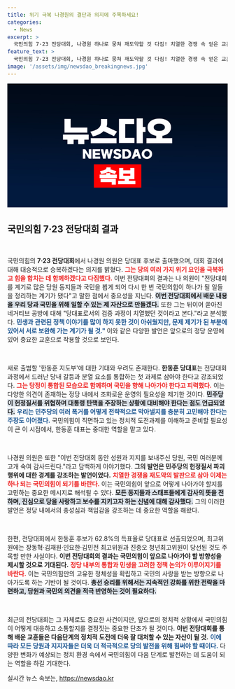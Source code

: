 ```yaml
---
title: 위기 극복 나경원의 결단과 의지에 주목하세요!
categories:
  - News
excerpt: >
  국민의힘 7·23 전당대회, 나경원 하나로 뭉쳐 재도약할 것 다짐! 치열한 경쟁 속 얻은 교훈, 당과 국민을 위해 활용하겠다며 결속 의지 표명. 한동훈 신임 당대표의 지도부 아래 통합된 힘으로 정진할 계획.
feature_text: >
  국민의힘 7·23 전당대회, 나경원 하나로 뭉쳐 재도약할 것 다짐! 치열한 경쟁 속 얻은 교훈, 당과 국민을 위해 활용하겠다며 결속 의지 표명. 한동훈 신임 당대표의 지도부 아래 통합된 힘으로 정진할 계획.
image: '/assets/img/newsdao_breakingnews.jpg'
---
```


<p><img src="/assets/img/newsdao_breakingnews.jpg" alt="ontimetimes 속보" /></p>

<h2 data-ke-size="size26">국민의힘 7·23 전당대회 결과</h2>

<p data-ke-size="size16">&nbsp;</p>  

<p>국민의힘의 <b>7·23 전당대회</b>에서 나경원 의원은 당대표 후보로 출마했으며, 대회 결과에 대해 대승적으로 승복하겠다는 의지를 밝혔다. <b><span style="color: #ee2323;">그는 당의 여러 가지 위기 요인을 극복하고 힘을 합치는 데 함께하겠다고 다짐했다.</span></b> 이번 전당대회의 결과는 나 의원이 "전당대회를 계기로 많은 당원 동지들과 국민을 뵙게 되어 다시 한 번 국민의힘이 하나가 될 일들을 정리하는 계기가 됐다"고 말한 점에서 중요성을 지닌다. <b><span style="background-color: #21538527;">이번 전당대회에서 배운 내용을 우리 당과 국민을 위해 일할 수 있는 제 자산으로 만들겠다.</span></b> 또한 그는 뒤이어 쏟아진 네거티브 공방에 대해 "당대표로서의 검증 과정이 치열했던 것이라고 본다."라고 분석했다. <b><span style="color: #1a5490;">민생과 관련된 정책 이야기를 많이 하지 못한 것이 아쉬웠지만, 문제 제기가 된 부분에 있어서 서로 보완해 가는 계기가 될 것." </span></b> 이와 같은 다양한 발언은 앞으로의 정당 운영에 있어 중요한 교훈으로 작용할 것으로 보인다.</p>

<p data-ke-size="size16">&nbsp;</p>  

<p>새로 출범할 '한동훈 지도부'에 대한 기대와 우려도 존재한다. <b>한동훈 당대표</b>는 전당대회 과정에서 드러난 당내 갈등과 분열 요소를 통합하는 첫 과제로 삼아야 한다고 강조되었다. <b><span style="color: #ee2323;">그는 당정이 통합된 모습으로 함께하며 국민을 향해 나아가야 한다고 피력했다.</span></b> 이는 다양한 의견이 존재하는 정당 내에서 조화로운 운영의 필요성을 제기한 것이다. <b><span style="background-color: #21538527;">민주당이 헌정질서를 위협하며 대통령 탄핵을 주장하는 상황에 대비해야 한다는 점도 언급되었다.</span></b> <b><span style="color: #1a5490;">우리는 민주당의 여러 폭거를 어떻게 전략적으로 막아낼지를 충분히 고민해야 한다는 주장도 이어졌다.</span></b> 국민의힘이 직면하고 있는 정치적 도전과제를 이해하고 준비할 필요성이 큰 이 시점에서, 한동훈 대표는 중대한 역할을 맡고 있다.</p>

<p data-ke-size="size16">&nbsp;</p>  

<p>나경원 의원은 또한 "이번 전당대회 동안 성원과 지지를 보내주신 당원, 국민 여러분께 고개 숙여 감사드린다."라고 담백하게 이야기했다. <b>그의 발언은 민주당의 헌정질서 파괴 행위에 대한 경계를 강조하는 발언이었다.</b> <b><span style="color: #ee2323;">치열한 경쟁을 재도약의 발판으로 삼아 이제는 하나 되는 국민의힘이 되기를 바란다.</span></b> 이는 국민의힘이 앞으로 어떻게 나아가야 할지를 고민하는 중요한 메시지로 해석될 수 있다. <b><span style="background-color: #21538527;">모든 동지들과 스태프들에게 감사의 뜻을 전하며, 진심으로 당을 사랑하고 보수를 지키고자 하는 신념에 대해 감사했다.</span></b> 그의 이러한 발언은 정당 내에서의 충성심과 책임감을 강조하는 데 중요한 역할을 해왔다.</p>

<p data-ke-size="size16">&nbsp;</p>  

<p>한편, 전당대회에서 한동훈 후보가 62.8%의 득표율로 당대표로 선출되었으며, 최고위원에는 장동혁·김재원·인요한·김민전 최고위원과 진종오 청년최고위원이 당선된 것도 주목할 만한 사실이다. <b>이번 전당대회의 결과는 국민의힘이 앞으로 나아가야 할 방향성을 제시할 것으로 기대된다.</b> <b><span style="color: #ee2323;">정당 내부의 통합과 민생을 고려한 정책 논의가 이루어지기를 바란다.</span></b> 이는 국민의힘만의 고유한 정체성을 확립하고 국민의 사랑을 받는 방향으로 나아가도록 하는 기반이 될 것이다. <b><span style="background-color: #21538527;">총선 승리를 위해서는 지속적인 강화를 위한 전략을 마련하고, 당원과 국민의 의견을 적극 반영하는 것이 필요하다.</span></b> </p>

<p data-ke-size="size16">&nbsp;</p>  

<p>최근의 전당대회는 그 자체로도 중요한 사건이지만, 앞으로의 정치적 상황에서 국민의힘이 어떻게 대응하고 소통할지를 결정짓는 중요한 단초가 될 것이다. <b>이번 전당대회를 통해 배운 교훈들은 다음단계의 정치적 도전에 더욱 잘 대처할 수 있는 자산이 될 것.</b> <b><span style="color: #1a5490;">이에 따라 모든 당원과 지지자들은 더욱 더 적극적으로 당의 발전을 위해 힘써야 할 때이다.</span></b> 다양한 변화가 예상되는 정치 환경 속에서 국민의힘이 다음 단계로 발전하는 데 도움이 되는 역할을 하길 기대한다.</p>
실시간 뉴스 속보는, <a href="https://newsdao.kr" rel="dofollow">https://newsdao.kr</a>


